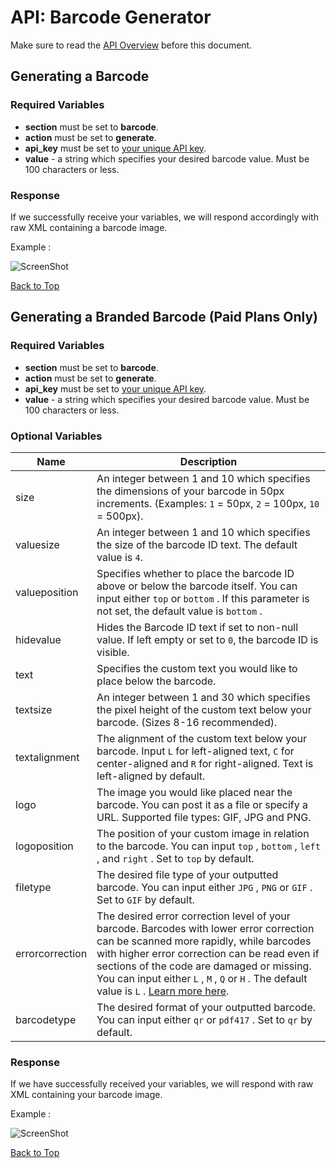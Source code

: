 <a name="head"></a><h1>API: Barcode Generator</h1>

Make sure to read the [API Overview](../README.md) before this document.

<a name="generate"></a><h2>Generating a Barcode</h2>

<h3>Required Variables</h3>

* <b>section</b> must be set to <b>barcode</b>.
* <b>action</b> must be set to <b>generate</b>.
* <b>api_key</b> must be set to [your unique API key][1].
* <b>value</b> - a string which specifies your desired barcode value. Must be 100 characters or less.

<h3>Response</h3>

If we successfully receive your variables, we will respond accordingly with raw XML containing a barcode image.

Example :

![ScreenShot](https://codereadr.com/kb/images/standardbarcode_normal.gif)

[Back to Top](#head)

<a name="generate-branded"></a><h2>Generating a Branded Barcode (Paid Plans Only)</h2>

<h3>Required Variables</h3>

* <b>section</b> must be set to <b>barcode</b>.
* <b>action</b> must be set to <b>generate</b>.
* <b>api_key</b> must be set to [your unique API key][1].
* <b>value</b> - a string which specifies your desired barcode value. Must be 100 characters or less.

<h3>Optional Variables</h3>

| Name | Description |
| ---- | ----------- |
| size | An integer between 1 and 10 which specifies the dimensions of your barcode in 50px increments. (Examples: <code>1</code> = 50px, <code>2</code> = 100px, <code>10</code> = 500px). |
| valuesize | An integer between 1 and 10 which specifies the size of the barcode ID text. The default value is <code>4</code>. |
| valueposition | Specifies whether to place the barcode ID above or below the barcode itself. You can input either <code>top</code> or <code>bottom</code> . If this parameter is not set, the default value is <code>bottom</code> . |
| hidevalue | Hides the Barcode ID text if set to non-null value. If left empty or set to <code>0</code>, the barcode ID is visible. |
| text | Specifies the custom text you would like to place below the barcode. |
| textsize | An integer between 1 and 30 which specifies the pixel height of the custom text below your barcode. (Sizes 8-16 recommended). |
| textalignment | The alignment of the custom text below your barcode. Input <code>L</code> for left-aligned text, <code>C</code> for center-aligned and <code>R</code> for right-aligned. Text is left-aligned by default. |
| logo | The image you would like placed near the barcode. You can post it as a file or specify a URL. Supported file types: GIF, JPG and PNG. |
| logoposition | The position of your custom image in relation to the barcode. You can input <code>top</code> , <code>bottom</code> , <code>left</code> , and <code>right</code> . Set to <code>top</code> by default. |
| filetype | The desired file type of your outputted barcode. You can input either <code>JPG</code> , <code>PNG</code> or <code>GIF</code> . Set to <code>GIF</code> by default. |
| errorcorrection | The desired error correction level of your barcode. Barcodes with lower error correction can be scanned more rapidly, while barcodes with higher error correction can be read even if sections of the code are damaged or missing. You can input either <code>L</code> , <code>M</code> , <code>Q</code> or <code>H</code> . The default value is <code>L</code> . [Learn more here](http://en.wikipedia.org/wiki/Qr_code#Error_correction). |
| barcodetype | The desired format of your outputted barcode. You can input either <code>qr</code> or <code>pdf417</code> . Set to <code>qr</code> by default. |

<h3>Response</h3>

If we have successfully received your variables, we will respond with raw XML containing your barcode image.

Example :

![ScreenShot](https://codereadr.com/kb/images/brandedcode_normal.jpg)

[Back to Top](#head)

[1]:../README.md#finding
